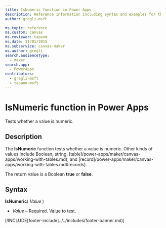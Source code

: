 ```yaml
---
title: IsNumeric function in Power Apps
description: Reference information including syntax and examples for the IsNumeric function in Power Apps.
author: gregli-msft

ms.topic: reference
ms.custom: canvas
ms.reviewer: tapanm
ms.date: 11/01/2015
ms.subservice: canvas-maker
ms.author: gregli
search.audienceType: 
  - maker
search.app: 
  - PowerApps
contributors:
  - gregli-msft
  - tapanm-msft
---
```

# IsNumeric function in Power Apps
Tests whether a value is numeric.

## Description
The **IsNumeric** function tests whether a value is numeric.  Other kinds of values include Boolean, string, [table]/power-apps/maker/canvas-apps/working-with-tables.md), and [record]/power-apps/maker/canvas-apps/working-with-tables.md#records).

The return value is a Boolean **true** or **false**.

## Syntax
**IsNumeric**( *Value* )

* *Value* – Required. Value to test.



[!INCLUDE[footer-include]../../includes/footer-banner.md)]